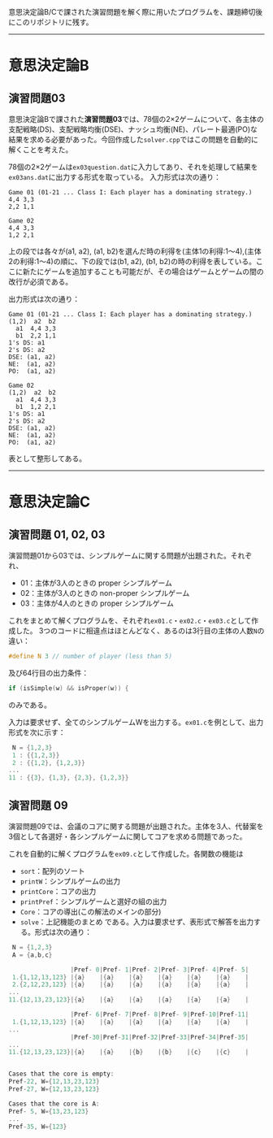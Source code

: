 意思決定論B/Cで課された演習問題を解く際に用いたプログラムを、課題締切後にこのリポジトリに残す。

---

# 意思決定論B
## 演習問題03

意思決定論Bで課された**演習問題03**では、78個の2×2ゲームについて、各主体の支配戦略(DS)、支配戦略均衡(DSE)、ナッシュ均衡(NE)、パレート最適(PO)な結果を求める必要があった。今回作成した`solver.cpp`ではこの問題を自動的に解くことを考えた。

78個の2×2ゲームは`ex03question.dat`に入力してあり、それを処理して結果を`ex03ans.dat`に出力する形式を取っている。
入力形式は次の通り：
```
Game 01 (01-21 ... Class I: Each player has a dominating strategy.)
4,4 3,3 
2,2 1,1

Game 02
4,4 3,3
1,2 2,1
```
上の段では各々が(a1, a2), (a1, b2)を選んだ時の利得を(主体1の利得:1～4),(主体2の利得:1～4)の順に、下の段では(b1, a2), (b1, b2)の時の利得を表している。ここに新たにゲームを追加することも可能だが、その場合はゲームとゲームの間の改行が必須である。

出力形式は次の通り：
```
Game 01 (01-21 ... Class I: Each player has a dominating strategy.)
(1,2)  a2  b2
  a1  4,4 3,3
  b1  2,2 1,1
1's DS: a1
2's DS: a2
DSE: (a1, a2)
NE:  (a1, a2)
PO:  (a1, a2)

Game 02
(1,2)  a2  b2
  a1  4,4 3,3
  b1  1,2 2,1
1's DS: a1
2's DS: a2
DSE: (a1, a2)
NE:  (a1, a2)
PO:  (a1, a2)
```
表として整形してある。


---

# 意思決定論C
## 演習問題 01, 02, 03

演習問題01から03では、シンプルゲームに関する問題が出題された。それぞれ、
- 01：主体が3人のときの proper シンプルゲーム
- 02：主体が3人のときの non-proper シンプルゲーム
- 03：主体が4人のときの proper シンプルゲーム

これをまとめて解くプログラムを、それぞれ`ex01.c`・`ex02.c`・`ex03.c`として作成した。
3つのコードに相違点はほとんどなく、あるのは3行目の主体の人数`N`の違い：
```c
#define N 3 // number of player (less than 5)
```
及び64行目の出力条件：
```c
if (isSimple(w) && isProper(w)) {
```
のみである。

入力は要求せず、全てのシンプルゲームWを出力する。`ex01.c`を例として、出力形式を次に示す：
```c
 N = {1,2,3}
 1 : {{1,2,3}}
 2 : {{1,2}, {1,2,3}}
...
11 : {{3}, {1,3}, {2,3}, {1,2,3}}
```

## 演習問題 09

演習問題09では、会議のコアに関する問題が出題された。主体を3人、代替案を3個として各選好・各シンプルゲームに関してコアを求める問題であった。

これを自動的に解くプログラムを`ex09.c`として作成した。各関数の機能は
- `sort`：配列のソート
- `printW`：シンプルゲームの出力
- `printCore`：コアの出力
- `printPref`：シンプルゲームと選好の組の出力
- `Core`：コアの導出(この解法のメインの部分)
- `solve`：上記機能のまとめ
である。入力は要求せず、表形式で解答を出力する。形式は次の通り：
```c
 N = {1,2,3}
 A = {a,b,c}

                 |Pref- 0|Pref- 1|Pref- 2|Pref- 3|Pref- 4|Pref- 5|
 1.{1,12,13,123} |{a}    |{a}    |{a}    |{a}    |{a}    |{a}    |
 2.{2,12,23,123} |{a}    |{a}    |{a}    |{a}    |{a}    |{a}    |
...
11.{12,13,23,123}|{a}    |{a}    |{a}    |{a}    |{a}    |{a}    |

                 |Pref- 6|Pref- 7|Pref- 8|Pref- 9|Pref-10|Pref-11|
 1.{1,12,13,123} |{a}    |{a}    |{a}    |{a}    |{a}    |{a}    |
...
                 |Pref-30|Pref-31|Pref-32|Pref-33|Pref-34|Pref-35|
...
11.{12,13,23,123}|{a}    |{a}    |{b}    |{b}    |{c}    |{c}    |


Cases that the core is empty:
Pref-22, W={12,13,23,123}
Pref-27, W={12,13,23,123}

Cases that the core is A:
Pref- 5, W={13,23,123}
...
Pref-35, W={123}
```
